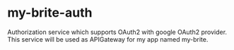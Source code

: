 # my-brite-auth
Authorization service which supports OAuth2 with google OAuth2 provider.
This service will be used as APIGateway for my app named my-brite.
